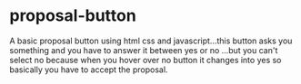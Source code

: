 # proposal-button
A basic proposal button using html css and javascript...this button asks you something and you have to answer it between yes or no ...but you can't select no because when you hover over no button it changes into yes so basically you have to accept the proposal.
